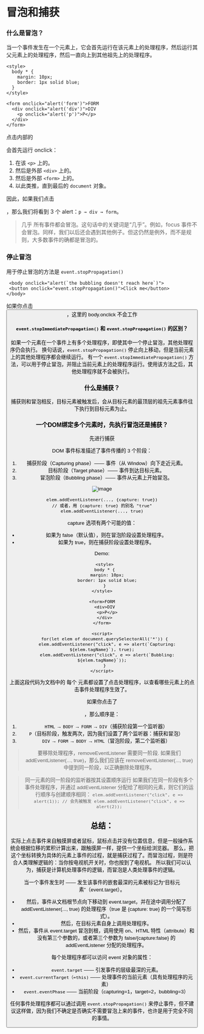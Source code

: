 # 冒泡和捕获
### 什么是冒泡？
当一个事件发生在一个元素上，它会首先运行在该元素上的处理程序，然后运行其父元素上的处理程序，然后一直向上到其他祖先上的处理程序。

```
<style>
  body * {
    margin: 10px;
    border: 1px solid blue;
  }
</style>

<form onclick="alert('form')">FORM
  <div onclick="alert('div')">DIV
    <p onclick="alert('p')">P</p>
  </div>
</form>
```
点击内部的 <p> 会首先运行 onclick：

1. 在该 `<p>` 上的。
2. 然后是外部 `<div>` 上的。
3. 然后是外部 `<form>` 上的。
4. 以此类推，直到最后的 `document` 对象。
  
因此，如果我们点击 <p>，那么我们将看到 3 个 alert：```p → div → form```。

 > 几乎 所有事件都会冒泡。这句话中的关键词是“几乎”。例如，focus 事件不会冒泡。同样，我们以后还会遇到其他例子。但这仍然是例外，而不是规则，大多数事件的确都是冒泡的。

### 停止冒泡
用于停止冒泡的方法是 `event.stopPropagation()`
 ```
  <body onclick="alert(`the bubbling doesn't reach here`)">
  <button onclick="event.stopPropagation()">Click me</button>
</body>
 ```
 如果你点击 <button>，这里的 body.onclick 不会工作
  
#### `event.stopImmediatePropagation()` 和 `event.stopPropagation()` 的区别？
如果一个元素在一个事件上有多个处理程序，即使其中一个停止冒泡，其他处理程序仍会执行。
换句话说，`event.stopPropagation()` 停止向上移动，但是当前元素上的其他处理程序都会继续运行。
有一个 `event.stopImmediatePropagation()` 方法，可以用于停止冒泡，并阻止当前元素上的处理程序运行。使用该方法之后，其他处理程序就不会被执行。
  
  
### 什么是捕获？
捕获则和冒泡相反，目标元素被触发后，会从目标元素的最顶层的祖先元素事件往下执行到目标元素为止。

### 一个DOM绑定多个元素时，先执行冒泡还是捕获？
先进行捕获


DOM 事件标准描述了事件传播的 3 个阶段：

1. 捕获阶段（Capturing phase）—— 事件（从 Window）向下走近元素。
2. 目标阶段（Target phase）—— 事件到达目标元素。
3. 冒泡阶段（Bubbling phase）—— 事件从元素上开始冒泡。

![image](https://user-images.githubusercontent.com/18116425/147631495-1ba46915-ae83-46b2-846a-7649f0818bd4.png)

```
elem.addEventListener(..., {capture: true})
// 或者，用 {capture: true} 的别名 "true"
elem.addEventListener(..., true)
```
capture 选项有两个可能的值：
+ 如果为 false（默认值），则在冒泡阶段设置处理程序。
+ 如果为 true，则在捕获阶段设置处理程序。
  
Demo:
```
  <style>
  body * {
    margin: 10px;
    border: 1px solid blue;
  }
</style>

<form>FORM
  <div>DIV
    <p>P</p>
  </div>
</form>

<script>
  for(let elem of document.querySelectorAll('*')) {
    elem.addEventListener("click", e => alert(`Capturing: ${elem.tagName}`), true);
    elem.addEventListener("click", e => alert(`Bubbling: ${elem.tagName}`));
  }
</script>
```
上面这段代码为文档中的 每个 元素都设置了点击处理程序，以查看哪些元素上的点击事件处理程序生效了。

如果你点击了 <p>，那么顺序是：

1. `HTML` → `BODY` → `FORM` → `DIV`（捕获阶段第一个监听器）
2. `P`（目标阶段，触发两次，因为我们设置了两个监听器：捕获和冒泡）
3. `DIV` → `FORM` → `BODY` → `HTML`（冒泡阶段，第二个监听器）
  
> 要移除处理程序，removeEventListener 需要同一阶段.
  > 如果我们 addEventListener(..., true)，那么我们应该在 removeEventListener(..., true) 中提到同一阶段，以正确删除处理程序。

> 同一元素的同一阶段的监听器按其设置顺序运行
  > 如果我们在同一阶段有多个事件处理程序，并通过 addEventListener 分配给了相同的元素，则它们的运行顺序与创建顺序相同：
  > ```elem.addEventListener("click", e => alert(1)); // 会先被触发 elem.addEventListener("click", e => alert(2));```
  
## 总结：
  实际上点击事件来自触摸屏或者鼠标，鼠标点击并没有位置信息，但是一般操作系统会根据位移的累积计算出来，跟触摸屏一样，提供一个坐标给浏览器。
  那么，把这个坐标转换为具体的元素上事件的过程，就是捕获过程了。而冒泡过程，则是符合人类理解逻辑的：当你按电视机开关时，你也按到了电视机。
  所以我们可以认为，捕获是计算机处理事件的逻辑，而冒泡是人类处理事件的逻辑。
  
  当一个事件发生时 —— 发生该事件的嵌套最深的元素被标记为“目标元素”（event.target）。
  + 然后，事件从文档根节点向下移动到 event.target，并在途中调用分配了 addEventListener(..., true) 的处理程序（true 是 {capture: true} 的一个简写形式）。
  + 然后，在目标元素自身上调用处理程序。
  + 然后，事件从 event.target 冒泡到根，调用使用 on<event>、HTML 特性（attribute）和没有第三个参数的，或者第三个参数为 false/{capture:false} 的 addEventListener 分配的处理程序。
  
  每个处理程序都可以访问 event 对象的属性：

  + `event.target` —— 引发事件的层级最深的元素。
  + `event.currentTarget（=this)` —— 处理事件的当前元素（具有处理程序的元素）
  + `event.eventPhase` —— 当前阶段（capturing=1，target=2，bubbling=3）
  
  任何事件处理程序都可以通过调用 `event.stopPropagation()` 来停止事件，但不建议这样做，因为我们不确定是否确实不需要冒泡上来的事件，也许是用于完全不同的事情。

